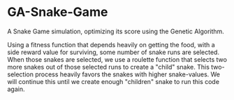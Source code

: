 # GA-Snake-Game
A Snake Game simulation, optimizing its score using the Genetic Algorithm.

Using a fitness function that depends heavily on getting the food, with a side reward value for surviving, some number of snake runs are selected. When those snakes are selected, we use a roulette function that selects two more snakes out of those selected runs to create a "child" snake. This two-selection process heavily favors the snakes with higher snake-values. We will continue this until we create enough "children" snake to run this code again.
